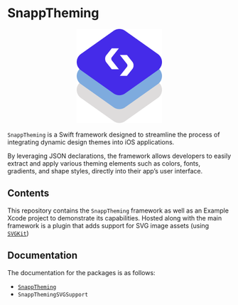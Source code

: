 # SnappTheming

<p align="center">
    <img src="Sources/SnappTheming/SnappTheming.docc/Resources/logo%402x.png">
<p/>

`SnappTheming` is a Swift framework designed to streamline the process of integrating dynamic design themes into iOS applications. 

By leveraging JSON declarations, the framework allows developers to easily extract and apply various theming elements such as colors, fonts, gradients, and shape styles, directly into their app’s user interface.

## Contents

This repository contains the `SnappTheming` framework as well as an Example Xcode project to demonstrate its capabilities. Hosted along with the main framework is a plugin that adds support for SVG image assets (using [`SVGKit`](https://github.com/svgkit/svgkit))

## Documentation

The documentation for the packages is as follows:

- [`SnappTheming`](https://ios-theming.snappmobile.io/documentation/snapptheming/)
- `SnappThemingSVGSupport`

